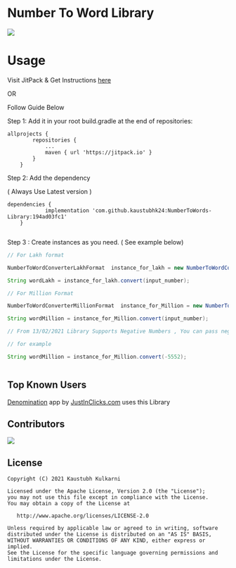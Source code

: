 # Number To Word Library



[![](https://jitpack.io/v/kaustubhk24/NumberToWords-Library.svg)](https://jitpack.io/#kaustubhk24/NumberToWords-Library)

# Usage 

Visit JitPack & Get Instructions [here](https://jitpack.io/#kaustubhk24/NumberToWords-Library)

OR

Follow Guide Below

Step 1:
Add it in your root build.gradle at the end of repositories:

```
allprojects {
		repositories {
			...
			maven { url 'https://jitpack.io' }
		}
	}

```

Step 2: Add the dependency

( Always Use Latest version )

```
dependencies {
	        implementation 'com.github.kaustubhk24:NumberToWords-Library:194ad03fc1'
	}
  
  ```
  
 Step 3 : Create instances as you need. ( See example below)
  
```java
// For Lakh format

NumberToWordConverterLakhFormat  instance_for_lakh = new NumberToWordConverterLakhFormat();

String wordLakh = instance_for_lakh.convert(input_number);

// For Million Format

NumberToWordConverterMillionFormat  instance_for_Million = new NumberToWordConverterMillionFormat();

String wordMillion = instance_for_Million.convert(input_number);

// From 13/02/2021 Library Supports Negative Numbers , You can pass negative numbers also

// for example

String wordMillion = instance_for_Million.convert(-5552);



```


## Top Known Users

[Denomination](https://play.google.com/store/apps/details?id=com.justinclicks.denomination) app by [JustInClicks.com](https://www.justinclicks.com) uses this Library

## Contributors 
 <a href="https://github.com/kaustubhk24/NumberToWords-Library/graphs/contributors">
  <img src="https://contrib.rocks/image?repo=kaustubhk24/NumberToWords-Library" />
</a>

## License
  
```
Copyright (C) 2021 Kaustubh Kulkarni

Licensed under the Apache License, Version 2.0 (the "License");
you may not use this file except in compliance with the License.
You may obtain a copy of the License at

   http://www.apache.org/licenses/LICENSE-2.0

Unless required by applicable law or agreed to in writing, software
distributed under the License is distributed on an "AS IS" BASIS,
WITHOUT WARRANTIES OR CONDITIONS OF ANY KIND, either express or implied.
See the License for the specific language governing permissions and
limitations under the License.  
```
